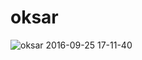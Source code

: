 # oksar


![oksar 2016-09-25 17-11-40](https://cloud.githubusercontent.com/assets/913249/18818931/2ffd6d84-8343-11e6-9526-deb3ff2d3a09.png)
